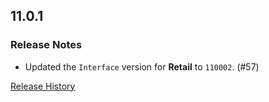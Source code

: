 ## 11.0.1

### Release Notes

- Updated the `Interface` version for **Retail** to `110002`. (#57)

[Release History](https://github.com/SFX-WoW/Masque_LiteStep/wiki/History)
